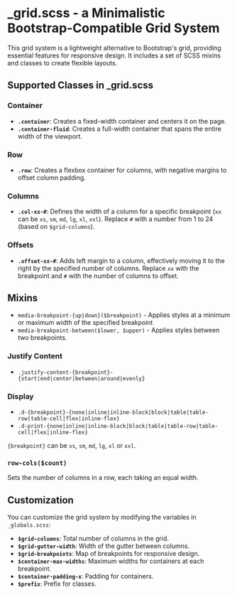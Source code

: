 # _grid.scss - a Minimalistic Bootstrap-Compatible Grid System

This grid system is a lightweight alternative to Bootstrap's grid, providing essential features for responsive design. It includes a set of SCSS mixins and classes to create flexible layouts.

## Supported Classes in _grid.scss

### Container

- **`.container`**: Creates a fixed-width container and centers it on the page.
- **`.container-fluid`**: Creates a full-width container that spans the entire width of the viewport.

### Row

- **`.row`**: Creates a flexbox container for columns, with negative margins to offset column padding.

### Columns

- **`.col-xx-#`**: Defines the width of a column for a specific breakpoint (`xx` can be `xs`, `sm`, `md`, `lg`, `xl`, `xxl`). Replace `#` with a number from 1 to 24 (based on `$grid-columns`).

### Offsets

- **`.offset-xx-#`**: Adds left margin to a column, effectively moving it to the right by the specified number of columns. Replace `xx` with the breakpoint and `#` with the number of columns to offset.

## Mixins

- `media-breakpoint-{up|down}($breakpoint)` - Applies styles at a minimum or maximum width of the specified breakpoint
- `media-breakpoint-between($lower, $upper)` - Applies styles between two breakpoints.

### Justify Content
- `.justify-content-{breakpoint}-{start|end|center|between|around|evenly}`

### Display
- `.d-{breakpoint}-{none|inline|inline-block|block|table|table-row|table-cell|flex|inline-flex}`
- `.d-print-{none|inline|inline-block|block|table|table-row|table-cell|flex|inline-flex}`

`{breakpoint}` can be `xs`, `sm`, `md`, `lg`, `xl` or `xxl`.


### `row-cols($count)`

Sets the number of columns in a row, each taking an equal width.

## Customization

You can customize the grid system by modifying the variables in `_globals.scss`:

- **`$grid-columns`**: Total number of columns in the grid.
- **`$grid-gutter-width`**: Width of the gutter between columns.
- **`$grid-breakpoints`**: Map of breakpoints for responsive design.
- **`$container-max-widths`**: Maximum widths for containers at each breakpoint.
- **`$container-padding-x`**: Padding for containers.
- **`$prefix`**: Prefix for classes.
